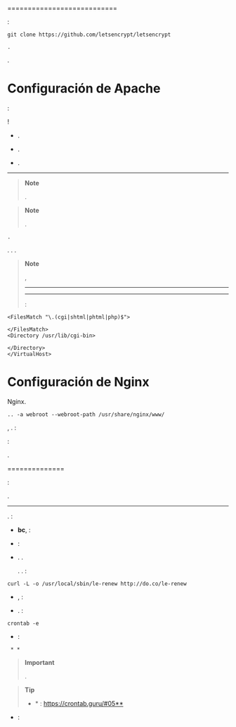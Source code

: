  
===========================


 :

    
    
    git clone https://github.com/letsencrypt/letsencrypt
    
    .


.

Configuración de Apache 
======================


 :

 ! 

-   .

-    .

-   
    .

 
------------------------------------------

> **Note**
>
> .

    
    
    

> **Note**
>
> 
> .

    .

.
. 
.

> **Note**
>
> ,
>  **** 
>  **** 
> 
>  :
> 

    <FilesMatch "\.(cgi|shtml|phtml|php)$">
       
    </FilesMatch>
    <Directory /usr/lib/cgi-bin>
       
    </Directory>
    </VirtualHost>

Configuración de Nginx 
======================


Nginx.

    .. -a webroot --webroot-path /usr/share/nginx/www/

,
. 
 :

    


 :

    

    

    

    

    

.

    

 
==============

 :

    


.

 
-------------------

. 
 :

-    **bc**,  :

<!-- -->

    

-   
    :

<!-- -->

    

-   .
    . 
    
    . 
    . :

<!-- -->

    curl -L -o /usr/local/sbin/le-renew http://do.co/le-renew
    
    

-   ,
     :

<!-- -->

    
    

-   .  :

<!-- -->

    crontab -e

-    :

<!-- -->

     * * 

> **Important**
>
> .

> **Tip**
>
> * \* 
>  :
> <https://crontab.guru/#05**>

-   
     :

<!-- -->

    
    

